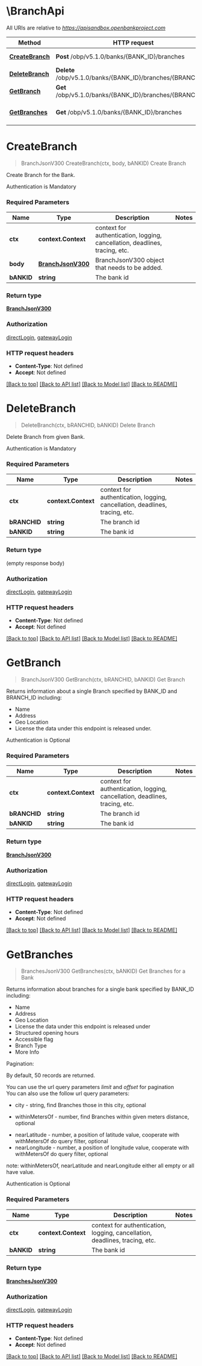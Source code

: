 # \BranchApi

All URIs are relative to *https://apisandbox.openbankproject.com*

Method | HTTP request | Description
------------- | ------------- | -------------
[**CreateBranch**](BranchApi.md#CreateBranch) | **Post** /obp/v5.1.0/banks/{BANK_ID}/branches | Create Branch
[**DeleteBranch**](BranchApi.md#DeleteBranch) | **Delete** /obp/v5.1.0/banks/{BANK_ID}/branches/{BRANCH_ID} | Delete Branch
[**GetBranch**](BranchApi.md#GetBranch) | **Get** /obp/v5.1.0/banks/{BANK_ID}/branches/{BRANCH_ID} | Get Branch
[**GetBranches**](BranchApi.md#GetBranches) | **Get** /obp/v5.1.0/banks/{BANK_ID}/branches | Get Branches for a Bank


# **CreateBranch**
> BranchJsonV300 CreateBranch(ctx, body, bANKID)
Create Branch

<p>Create Branch for the Bank.</p><p>Authentication is Mandatory</p>

### Required Parameters

Name | Type | Description  | Notes
------------- | ------------- | ------------- | -------------
 **ctx** | **context.Context** | context for authentication, logging, cancellation, deadlines, tracing, etc.
  **body** | [**BranchJsonV300**](BranchJsonV300.md)| BranchJsonV300 object that needs to be added. | 
  **bANKID** | **string**| The bank id | 

### Return type

[**BranchJsonV300**](BranchJsonV300.md)

### Authorization

[directLogin](../README.md#directLogin), [gatewayLogin](../README.md#gatewayLogin)

### HTTP request headers

 - **Content-Type**: Not defined
 - **Accept**: Not defined

[[Back to top]](#) [[Back to API list]](../README.md#documentation-for-api-endpoints) [[Back to Model list]](../README.md#documentation-for-models) [[Back to README]](../README.md)

# **DeleteBranch**
> DeleteBranch(ctx, bRANCHID, bANKID)
Delete Branch

<p>Delete Branch from given Bank.</p><p>Authentication is Mandatory</p>

### Required Parameters

Name | Type | Description  | Notes
------------- | ------------- | ------------- | -------------
 **ctx** | **context.Context** | context for authentication, logging, cancellation, deadlines, tracing, etc.
  **bRANCHID** | **string**| The branch id | 
  **bANKID** | **string**| The bank id | 

### Return type

 (empty response body)

### Authorization

[directLogin](../README.md#directLogin), [gatewayLogin](../README.md#gatewayLogin)

### HTTP request headers

 - **Content-Type**: Not defined
 - **Accept**: Not defined

[[Back to top]](#) [[Back to API list]](../README.md#documentation-for-api-endpoints) [[Back to Model list]](../README.md#documentation-for-models) [[Back to README]](../README.md)

# **GetBranch**
> BranchJsonV300 GetBranch(ctx, bRANCHID, bANKID)
Get Branch

<p>Returns information about a single Branch specified by BANK_ID and BRANCH_ID including:</p><ul><li>Name</li><li>Address</li><li>Geo Location</li><li>License the data under this endpoint is released under.</li></ul><p>Authentication is Optional</p>

### Required Parameters

Name | Type | Description  | Notes
------------- | ------------- | ------------- | -------------
 **ctx** | **context.Context** | context for authentication, logging, cancellation, deadlines, tracing, etc.
  **bRANCHID** | **string**| The branch id | 
  **bANKID** | **string**| The bank id | 

### Return type

[**BranchJsonV300**](BranchJsonV300.md)

### Authorization

[directLogin](../README.md#directLogin), [gatewayLogin](../README.md#gatewayLogin)

### HTTP request headers

 - **Content-Type**: Not defined
 - **Accept**: Not defined

[[Back to top]](#) [[Back to API list]](../README.md#documentation-for-api-endpoints) [[Back to Model list]](../README.md#documentation-for-models) [[Back to README]](../README.md)

# **GetBranches**
> BranchesJsonV300 GetBranches(ctx, bANKID)
Get Branches for a Bank

<p>Returns information about branches for a single bank specified by BANK_ID including:</p><ul><li>Name</li><li>Address</li><li>Geo Location</li><li>License the data under this endpoint is released under</li><li>Structured opening hours</li><li>Accessible flag</li><li>Branch Type</li><li>More Info</li></ul><p>Pagination:</p><p>By default, 50 records are returned.</p><p>You can use the url query parameters <em>limit</em> and <em>offset</em> for pagination<br />You can also use the follow url query parameters:</p><ul><li><p>city - string, find Branches those in this city, optional</p></li><li><p>withinMetersOf - number, find Branches within given meters distance, optional</p></li><li>nearLatitude - number, a position of latitude value, cooperate with withMetersOf do query filter, optional</li><li>nearLongitude - number, a position of longitude value, cooperate with withMetersOf do query filter, optional</li></ul><p>note: withinMetersOf, nearLatitude and nearLongitude either all empty or all have value.</p><p>Authentication is Optional</p>

### Required Parameters

Name | Type | Description  | Notes
------------- | ------------- | ------------- | -------------
 **ctx** | **context.Context** | context for authentication, logging, cancellation, deadlines, tracing, etc.
  **bANKID** | **string**| The bank id | 

### Return type

[**BranchesJsonV300**](BranchesJsonV300.md)

### Authorization

[directLogin](../README.md#directLogin), [gatewayLogin](../README.md#gatewayLogin)

### HTTP request headers

 - **Content-Type**: Not defined
 - **Accept**: Not defined

[[Back to top]](#) [[Back to API list]](../README.md#documentation-for-api-endpoints) [[Back to Model list]](../README.md#documentation-for-models) [[Back to README]](../README.md)

